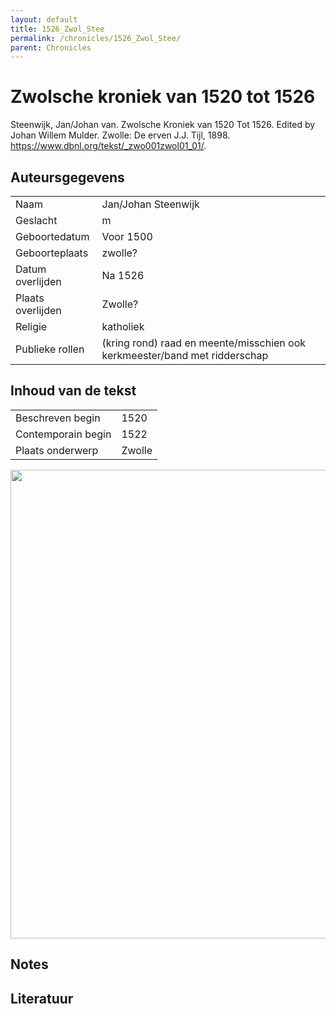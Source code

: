 ```yaml
---
layout: default
title: 1526_Zwol_Stee
permalink: /chronicles/1526_Zwol_Stee/
parent: Chronicles
--- 
```



# Zwolsche kroniek van 1520 tot 1526 

Steenwijk, Jan/Johan van. Zwolsche Kroniek van 1520 Tot 1526. Edited by Johan Willem Mulder. Zwolle: De erven J.J. Tijl, 1898. https://www.dbnl.org/tekst/_zwo001zwol01_01/. 

## Auteursgegevens 

| | | 
| --------------- | --------------- | 
| Naam | Jan/Johan Steenwijk | 
| Geslacht | m | 
| Geboortedatum | Voor 1500 | 
| Geboorteplaats | zwolle? | 
| Datum overlijden | Na 1526 | 
| Plaats overlijden | Zwolle? | 
| Religie | katholiek | 
| Publieke rollen | (kring rond) raad en meente/misschien ook kerkmeester/band met ridderschap | 

## Inhoud van de tekst 

| | | 
| --------------- | --------------- | 
| Beschreven begin | 1520 | 
| Contemporain begin | 1522 | 
| Plaats onderwerp | Zwolle | 

[<img src="..\..\barplots_chronicles\1526_Zwol_Stee.jpg" width="750"/>](..\..\barplots_chronicles\1526_Zwol_Stee.jpg) 

## Notes 

## Literatuur 

